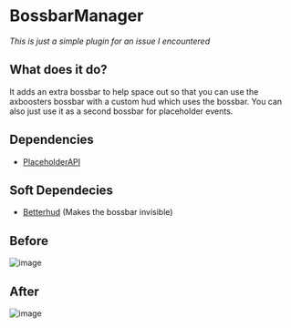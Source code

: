 # BossbarManager
_This is just a simple plugin for an issue I encountered_

## What does it do?
It adds an extra bossbar to help space out so that you can use the axboosters bossbar with a custom hud which uses the bossbar. You can also just use it as a second bossbar for placeholder events.

## Dependencies
- [PlaceholderAPI](https://www.spigotmc.org/resources/placeholderapi.6245/)

## Soft Dependecies
- [Betterhud](https://github.com/toxicity188/BetterHud) (Makes the bossbar invisible)

## Before
![image](https://github.com/user-attachments/assets/70808c0a-d3ce-4a82-8c4d-71bbe8924c46)

## After
![image](https://github.com/user-attachments/assets/edc2b507-6ed0-4a77-b3a4-49f5735a7a40)

